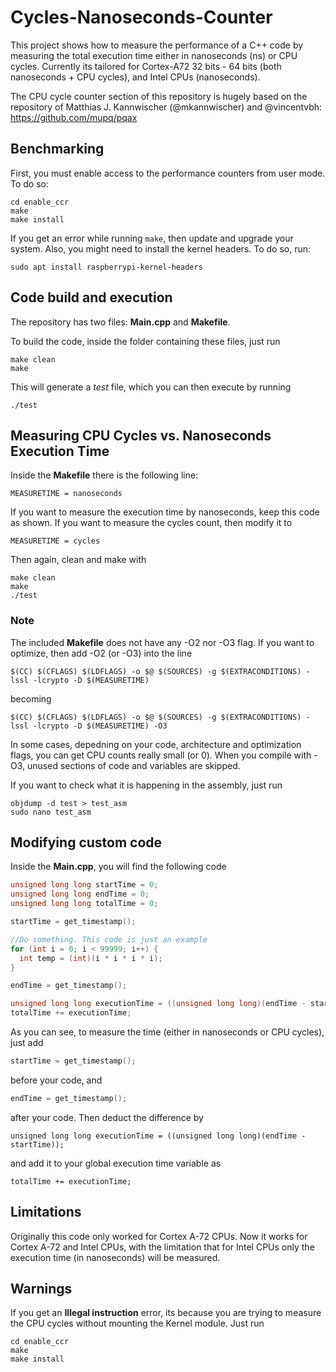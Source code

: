 # Cycles-Nanoseconds-Counter
This project shows how to measure the performance of a C++ code by measuring the total execution time either in nanoseconds (ns) or CPU cycles. Currently its tailored for Cortex-A72 32 bits - 64 bits (both nanoseconds + CPU cycles), and Intel CPUs (nanoseconds).

The CPU cycle counter section of this repository is hugely based on the repository of Matthias J. Kannwischer (@mkannwischer) and @vincentvbh: https://github.com/mupq/pqax

## Benchmarking

First, you must enable access to the performance counters from user mode. To do so:

```
cd enable_ccr
make
make install
```
If you get an error while running `make`, then update and upgrade your system. Also, you might need to install the kernel headers. To do so, run:
```
sudo apt install raspberrypi-kernel-headers
```

## Code build and execution

The repository has two files: **Main.cpp** and **Makefile**. 

To build the code, inside the folder containing these files, just run
```
make clean
make
```
This will generate a *test* file, which you can then execute by running
```
./test
```

## Measuring CPU Cycles vs. Nanoseconds Execution Time

Inside the **Makefile** there is the following line:
```
MEASURETIME = nanoseconds
```
If you want to measure the execution time by nanoseconds, keep this code as shown. If you want to measure the cycles count, then modify it to
```
MEASURETIME = cycles
```
Then again, clean and make with
```
make clean
make
./test
```

### Note

The included **Makefile** does not have any -O2 nor -O3 flag. If you want to optimize, then add -O2 (or -O3) into the line
```
$(CC) $(CFLAGS) $(LDFLAGS) -o $@ $(SOURCES) -g $(EXTRACONDITIONS) -lssl -lcrypto -D $(MEASURETIME)
```
becoming
```
$(CC) $(CFLAGS) $(LDFLAGS) -o $@ $(SOURCES) -g $(EXTRACONDITIONS) -lssl -lcrypto -D $(MEASURETIME) -O3
```

In some cases, depedning on your code, architecture and optimization flags, you can get CPU counts really small (or 0). When you compile with -O3, unused sections of code and variables are skipped.

If you want to check what it is happening in the assembly, just run
```
objdump -d test > test_asm
sudo nano test_asm
```

## Modifying custom code

Inside the **Main.cpp**, you will find the following code
```c
unsigned long long startTime = 0;
unsigned long long endTime = 0;
unsigned long long totalTime = 0;

startTime = get_timestamp();

//Do something. This code is just an example
for (int i = 0; i < 99999; i++) {
  int temp = (int)(i * i * i * i);
}

endTime = get_timestamp();

unsigned long long executionTime = ((unsigned long long)(endTime - startTime));
totalTime += executionTime;
```

As you can see, to measure the time (either in nanoseconds or CPU cycles), just add
```c
startTime = get_timestamp();
```
before your code, and 
```c
endTime = get_timestamp();
```
after your code. Then deduct the difference by
```
unsigned long long executionTime = ((unsigned long long)(endTime - startTime));
```
and add it to your global execution time variable as
```
totalTime += executionTime;
```

## Limitations

Originally this code only worked for Cortex A-72 CPUs. Now it works for Cortex A-72 and Intel CPUs, with the limitation that for Intel CPUs only the execution time (in nanoseconds) will be measured.

## Warnings

If you get an **Illegal instruction** error, its because you are trying to measure the CPU cycles without mounting the Kernel module. Just run
```
cd enable_ccr
make
make install
```

